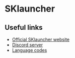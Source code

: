 # SKlauncher

Useful links
---
* [Official SKlauncher website](https://skmedix.pl/sklauncher)
* [Discord server](https://discord.gg/BdCcpDZ)
* [Language codes](https://minecraft.gamepedia.com/Language#Available_languages)
